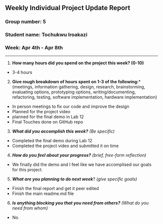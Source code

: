 ## Weekly Individual Project Update Report
### Group number: 5
### Student name: Tochukwu Iroakazi
### Week: Apr 4th - Apr 8th
___
1. **How many hours did you spend on the project this week? (0-10)**
- 3-4 hours

2. **Give rough breakdown of hours spent on 1-3 of the following:***
   (meetings, information gathering, design, research, brainstorming, evaluating options, prototyping options, writing/documenting, refactoring, testing, software implementation, hardware implementation)
  - In person meetings to fix our code and improve the design
  - Planned for the project video 
  - planned for the final demo in Lab 12
  - Final Touches done on GitHub repo
 
3. ***What did you accomplish this week?*** _(Be specific)_
  - Completed the final demo during Lab 12 
  - Completed the project video and submitted it on time
4. ***How do you feel about your progress?*** _(brief, free-form reflection)_
  - We finally did the demo and I feel like we have accomplised our goals for this project. 
5. ***What are you planning to do next week***? _(give specific goals)_
  - Finish the final report and get it peer edited 
  - Finish the main readme.md file 
 
6. ***Is anything blocking you that you need from others?*** _(What do you need from whom)_
  - No.
